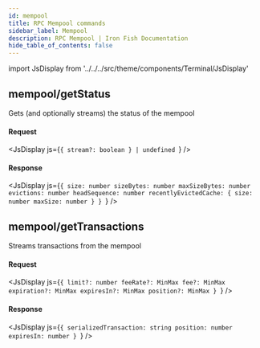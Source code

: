 ```yaml
---
id: mempool
title: RPC Mempool commands
sidebar_label: Mempool
description: RPC Mempool | Iron Fish Documentation
hide_table_of_contents: false
---
```


import JsDisplay from '../../../src/theme/components/Terminal/JsDisplay'

## mempool/getStatus

Gets (and optionally streams) the status of the mempool

#### Request

<JsDisplay js={`{
  stream?: boolean
} | undefined
`} />

#### Response

<JsDisplay js={`{
  size: number
  sizeBytes: number
  maxSizeBytes: number
  evictions: number
  headSequence: number
  recentlyEvictedCache: {
    size: number
    maxSize: number
  }
}
`} />

## mempool/getTransactions

Streams transactions from the mempool

#### Request

<JsDisplay js={`{
  limit?: number
  feeRate?: MinMax
  fee?: MinMax
  expiration?: MinMax
  expiresIn?: MinMax
  position?: MinMax
}
`} />

#### Response

<JsDisplay js={`{
  serializedTransaction: string
  position: number
  expiresIn: number
}
`} />
